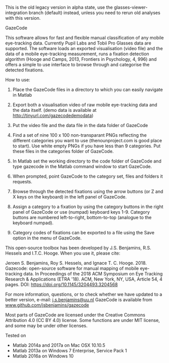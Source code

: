 This is the old legacy version in alpha state, use the glasses-viewer-integration branch (default) instead, unless you need to rerun old analyses with this version.

GazeCode

This software allows for fast and flexible manual classification of any
mobile eye-tracking data. Currently Pupil Labs and Tobii Pro Glasses data 
are supported. The software loads an exported visualisation (video file) 
and the data of a mobile eye-tracking measurement, runs a fixation
detection algorithm (Hooge and  Camps, 2013, Frontiers in Psychology, 4,
996) and offers a simple to use interface to browse through and
categorise the detected fixations.

How to use:
1) Place the GazeCode files in a directory to which you can easily navigate
in Matlab

2) Export both a visualisation video of raw mobile eye-tracking data and
the data itself. 
(demo data is available at http://tinyurl.com/gazecodedemodata)

3) Put the video file and the data file in the data folder of GazeCode

4) Find a set of nine 100 x 100 non-transparant PNGs reflecting the
different categories you want to use (thenounproject.com is good place to
start). Use white empty PNGs if you have less than 9 categories. Put
these files in the categories folder of GazeCode.

5) In Matlab set the working directory to the code folder of GazeCode and 
type gazecode in the Matlab command window to start GazeCode.

6) When prompted, point GazeCode to the category set, files and folders it
requests.

7) Browse through the detected fixations using the arrow buttons (or Z
and X keys on the keyboard) in the left panel of GazeCode.

8) Assign a category to a fixation by using the category buttons in the
right panel of GazeCode or use (numpad) keyboard keys 1-9. Category
buttons are numbered left-to-right, bottom-to-top (analogue to the
keyboard numpad).

9) Category codes of fixations can be exported to a file using the Save
option in the menu of GazeCode.

This open-source toolbox has been developed by J.S. Benjamins, R.S.
Hessels and I.T.C. Hooge. When you use it, please cite:

Jeroen S. Benjamins, Roy S. Hessels, and Ignace T. C. Hooge. 2018. Gazecode: open-source software for manual mapping of mobile eye-tracking data. In Proceedings of the 2018 ACM Symposium on Eye Tracking Research & Applications (ETRA '18). ACM, New York, NY, USA, Article 54, 4 pages. DOI: https://doi.org/10.1145/3204493.3204568

For more information, questions, or to check whether we have updated to a
better version, e-mail: j.s.benjamins@uu.nl 
GazeCode is available from www.github.com/jsbenjamins/gazecode

Most parts of  GazeCode are licensed under the Creative Commons
Attribution 4.0 (CC BY 4.0) license. Some functions are under MIT
license, and some may be under other licenses.

Tested on
- Matlab 2014a and 2017a on Mac OSX 10.10.5
- Matlab 2013a on Windows 7 Enterprise, Service Pack 1
- Matlab 2016a on Windows 10
